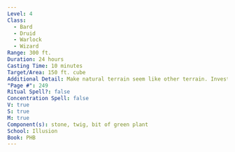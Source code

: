 ```yaml
---
Level: 4
Class:
  - Bard
  - Druid
  - Warlock
  - Wizard
Range: 300 ft.
Duration: 24 hours
Casting Time: 10 minutes
Target/Area: 150 ft. cube
Additional Detail: Make natural terrain seem like other terrain. Investigation check to disbelieve.
"Page #": 249
Ritual Spell?: false
Concentration Spell: false
V: true
S: true
M: true
Component(s): stone, twig, bit of green plant
School: Illusion
Book: PHB
---
```

